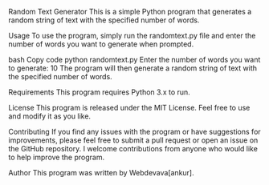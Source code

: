 Random Text Generator
This is a simple Python program that generates a random string of text with the specified number of words.

Usage
To use the program, simply run the randomtext.py file and enter the number of words you want to generate when prompted.

bash
Copy code
python randomtext.py
Enter the number of words you want to generate: 10
The program will then generate a random string of text with the specified number of words.

Requirements
This program requires Python 3.x to run.

License
This program is released under the MIT License. Feel free to use and modify it as you like.

Contributing
If you find any issues with the program or have suggestions for improvements, please feel free to submit a pull request or open an issue on the GitHub repository. I welcome contributions from anyone who would like to help improve the program.


Author
This program was written by Webdevava[ankur].
